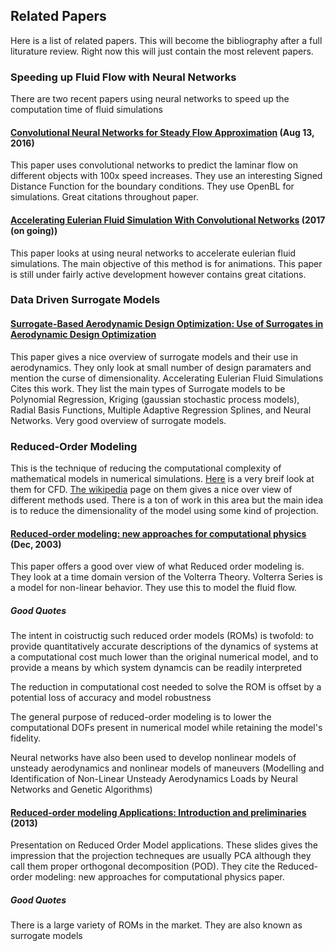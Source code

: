 

## Related Papers

Here is a list of related papers. This will become the bibliography after a full liturature review. Right now this will just contain the most relevent papers.

### Speeding up Fluid Flow with Neural Networks

There are two recent papers using neural networks to speed up the computation time of fluid simulations

#### [Convolutional Neural Networks for Steady Flow Approximation](https://autodeskresearch.com/sites/default/files/ADSK-KDD2016.pdf) (Aug 13, 2016)

This paper uses convolutional networks to predict the laminar flow on different objects with 100x speed increases. They use an interesting Signed Distance Function for the boundary conditions. They use OpenBL for simulations. Great citations throughout paper.

#### [Accelerating Eulerian Fluid Simulation With Convolutional Networks](https://github.com/google/FluidNet) (2017 (on going))
This paper looks at using neural networks to accelerate eulerian fluid simulations. The main objective of this method is for animations. This paper is still under fairly active development however contains great citations.

### Data Driven Surrogate Models

#### [Surrogate-Based Aerodynamic Design Optimization: Use of Surrogates in Aerodynamic Design Optimization](http://www.mtc.edu.eg/asat13/pdf/AE14.pdf)
This paper gives a nice overview of surrogate models and their use in aerodynamics. They only look at small number of design paramaters and mention the curse of dimensionality. Accelerating Eulerian Fluid Simulations Cites this work. They list the main types of Surrogate models to be Polynomial Regression, Kriging (gaussian stochastic process models), Radial Basis Functions, Multiple Adaptive Regression Splines, and Neural Networks. Very good overview of surrogate models.


### Reduced-Order Modeling

This is the technique of reducing the computational complexity of mathematical models in numerical simulations. [Here](https://www.reddit.com/r/CFD/comments/5q2t3s/could_someone_explain_reduced_order_modelling_and/?st=iyz2tlfy&sh=151e76dc) is a very breif look at them for CFD. [The wikipedia](https://en.wikipedia.org/wiki/Model_order_reduction) page on them gives a nice over view of different methods used. There is a ton of work in this area but the main idea is to reduce the dimensionality of the model using some kind of projection.

#### [Reduced-order modeling: new approaches for computational physics](https://ntrs.nasa.gov/archive/nasa/casi.ntrs.nasa.gov/20010018414.pdf) (Dec, 2003)

This paper offers a good over view of what Reduced order modeling is. They look at a time domain version of the Volterra Theory. Volterra Series is a model for non-linear behavior. They use this to model the fluid flow.

##### Good Quotes
The intent in coistructig such reduced order models (ROMs) is twofold: to provide quantitatively accurate descriptions of the dynamics of systems at a computational cost much lower than the original numerical model, and to provide a means by which system dynamcis can be readily interpreted

The reduction in computational cost needed to solve the ROM is offset by a potential loss of accuracy and model robustness

The general purpose of reduced-order modeling is to lower the computational DOFs present in numerical model while retaining the model's fidelity.

Neural networks have also been used to develop nonlinear models of unsteady aerodynamics and nonlinear models of maneuvers (Modelling and Identification of Non-Linear Unsteady Aerodynamics Loads by Neural Networks and Genetic Algorithms)

#### [Reduced-order modeling Applications: Introduction and preliminaries](http://scala.uc3m.es/essim2013/pdf/1_preliminaries.pdf) (2013)

Presentation on Reduced Order Model applications. These slides gives the impression that the projection techneques are usually PCA although they call them proper orthogonal decomposition (POD). They cite the Reduced-order modeling: new approaches for computational physics paper.

##### Good Quotes

There is a large variety of ROMs in the market. They are also known as surrogate models


